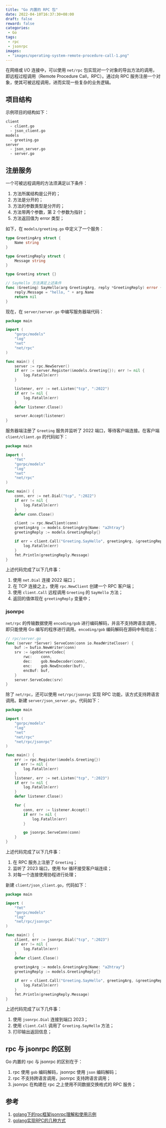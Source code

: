 ```yaml
---
title: "Go 内置的 RPC 包"
date: 2022-04-10T16:37:30+08:00
draft: false
reward: false
categories:
 - Go
tags:
 - rpc
 - jsonrpc
images:
 - "images/operating-system-remote-procedure-call-1.png"
---
```


<!--Package rpc provides access to the exported methods of an object across a network or other I/O connection. A server registers an object, making it visible as a service with the name of the type of the object. After registration, exported methods of the object will be accessible remotely. A server may register multiple objects (services) of different types but it is an error to register multiple objects of the same type.-->

在网络或 I/O 连接中，可以使用 `net/rpc` 包实现对一个对象的导出方法的调用，即远程过程调用（Remote Procedure Call，RPC）。通过向 RPC 服务注册一个对象，使其可被远程调用，进而实现一些复杂的业务逻辑。

## 项目结构

示例项目的结构如下：

```bash
client
  - client.go
  - json_client.go
models
  - greeting.go
server
  - json_server.go
  - server.go
```

## 注册服务

一个可被远程调用的方法须满足以下条件：

1. 方法所属结构是公开的；
2. 方法是分开的；
3. 方法的参数类型是分开的；
4. 方法带两个参数，第 2 个参数为指针；
5. 方法返回值为 error 类型；

如下，在 `models/greeting.go` 中定义了一个服务：

```go
type GreetingArg struct {
	Name string
}

type GreetingReply struct {
	Message string
}

type Greeting struct {}

// SayHello 方法满足上述条件
func (Greeting) SayHello(arg GreetingArg, reply *GreetingReply) error {
	reply.Message = "hello, " + arg.Name
	return nil
}
```

现在，在 `server/server.go` 中编写服务器端代码：

```go
package main

import (
	"gorpc/models"
	"log"
	"net"
	"net/rpc"
)

func main() {
	server := rpc.NewServer()
	if err := server.Register(&models.Greeting{}); err != nil {
		log.Fatalln(err)
	}

	listener, err := net.Listen("tcp", ":2022")
	if err != nil {
		log.Fatalln(err)
	}
	defer listener.Close()

	server.Accept(listener)
}
```

服务器端注册了 `Greeting` 服务并监听了 2022 端口，等待客户端连接。在客户端 `client/client.go` 的代码如下：

```go
package main

import (
	"fmt"
	"gorpc/models"
	"log"
	"net"
	"net/rpc"
)

func main() {
	conn, err := net.Dial("tcp", ":2022")
	if err != nil {
		log.Fatalln(err)
	}
	defer conn.Close()

	client := rpc.NewClient(conn)
	greetingArg := models.GreetingArg{Name: "a2htray"}
	greetingReply := models.GreetingReply{}

	if err = client.Call("Greeting.SayHello", greetingArg, &greetingReply); err != nil {
		log.Fatalln(err)
	}
	fmt.Println(greetingReply.Message)
}
```

上述代码完成了以下几件事：

1. 使用 `net.Dial` 连接 2022 端口；
2. 在 TCP 连接之上，使用 `rpc.NewClient` 创建一个 RPC 客户端；
3. 使用 `client.Call` 远程调用 `Greeting` 的 `SayHello` 方法；
4. 返回的值体现在 `greetingReply` 变量中；

### jsonrpc

`net/rpc` 的传输数据使用 `encoding/gob` 进行编码解码，并且不支持跨语言调用，即只能使用 Go 编写的程序进行调用。`encoding/gob` 编码解码在源码中有给出：

```go
// rpc/server.go
func (server *Server) ServeConn(conn io.ReadWriteCloser) {
	buf := bufio.NewWriter(conn)
	srv := &gobServerCodec{
		rwc:    conn,
		dec:    gob.NewDecoder(conn),
		enc:    gob.NewEncoder(buf),
		encBuf: buf,
	}
	server.ServeCodec(srv)
}
```

除了 `net/rpc`，还可以使用 `net/rpc/jsonrpc` 实现 RPC 功能，该方式支持跨语言调用。新建 `server/json_server.go`，代码如下：

```go
package main

import (
	"gorpc/models"
	"log"
	"net"
	"net/rpc"
	"net/rpc/jsonrpc"
)

func main() {
	err := rpc.Register(&models.Greeting{})
	if err != nil {
		log.Fatalln(err)
	}
	listener, err := net.Listen("tcp", ":2023")
	if err != nil {
		log.Fatalln(err)
	}
	defer listener.Close()

	for {
		conn, err := listener.Accept()
		if err != nil {
			log.Fatalln(err)
		}

		go jsonrpc.ServeConn(conn)
	}
}
```

上述代码完成了以下几件事：

1. 在 RPC 服务上注册了 `Greeting`；
2. 监听了 2023 端口，使用 for 循环接受客户端连续；
3. 对每一个连接使用协程进行处理；

新建 `client/json_client.go`，代码如下：

```go
package main

import (
	"fmt"
	"gorpc/models"
	"log"
	"net/rpc/jsonrpc"
)

func main() {
	client, err := jsonrpc.Dial("tcp", ":2023")
	if err != nil {
		log.Fatalln(err)
	}
	defer client.Close()
	
	greetingArg := models.GreetingArg{Name: "a2htray"}
	greetingReply := models.GreetingReply{}

	if err = client.Call("Greeting.SayHello", greetingArg, &greetingReply); err != nil {
		log.Fatalln(err)
	}
	fmt.Println(greetingReply.Message)
}
```

上述代码完成了以下几件事：

1. 使用 `jsonrpc.Dial` 连接到端口 2023；
2. 使用 `client.Call` 调用了 `Greeting.SayHello` 方法；
3. 打印输出返回信息；

## rpc 与 jsonrpc 的区别

Go 内置的 rpc 与 jsonrpc 的区别在于：

1. rpc 使用 `gob` 编码解码，jsonrpc 使用 `json` 编码解码；
2. rpc 不支持跨语言调用，jsonrpc 支持跨语言调用；
3. jsonrpc 在构建在 rpc 之上使用不同数据交换格式的 RPC 服务；

## 参考

1. [golang下的rpc框架jsonrpc理解和使用示例](https://www.pudn.com/news/624c4e61fc37f87c248d01b8.html)
2. [golang实现RPC的几种方式](https://cxymm.net/article/kenkao/99713753)

